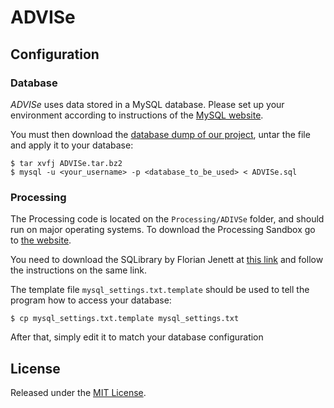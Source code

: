 # ADVISe

## Configuration

### Database

_ADVISe_ uses data stored in a MySQL database. Please set up your
environment according to instructions of the [MySQL website][mysql].

You must then download the [database dump of our project][dump], untar
the file and apply it to your database:

    $ tar xvfj ADVISe.tar.bz2
    $ mysql -u <your_username> -p <database_to_be_used> < ADVISe.sql


### Processing

The Processing code is located on the `Processing/ADIVSe` folder, and should run on major operating systems. To
download the Processing Sandbox go to [the website][processing].

You need to download the SQLibrary by Florian Jenett at [this link][sqlibrary] and follow the
instructions on the same link.

The template file `mysql_settings.txt.template` should be used to
tell the program how to access your database:

    $ cp mysql_settings.txt.template mysql_settings.txt

After that, simply edit it to match your database configuration


License
-------

Released under the [MIT License][license].


[sqlibrary]:http://bezier.de/processing/libs/sql/
[processing]:http://www.processing.org/
[license]:https://github.com/arturhoo/ADVISe/blob/master/LICENSE.md
[mysql]:http://dev.mysql.com/downloads/mysql/
[dump]:https://s3.amazonaws.com/artur/ADVISe.tar.bz2
